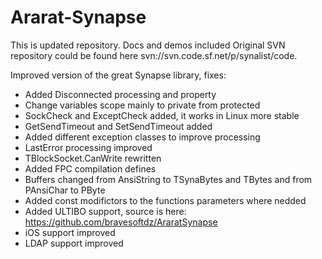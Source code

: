 # Ararat-Synapse
This is updated repository. Docs and demos included
Original SVN repository could be found here svn://svn.code.sf.net/p/synalist/code.

Improved version of the great Synapse library, fixes:
- Added Disconnected processing and property
- Change variables scope mainly to private from protected
- SockCheck and ExceptCheck added, it works in Linux more stable
- GetSendTimeout and SetSendTimeout added
- Added different exception classes to improve processing
- LastError processing improved
- TBlockSocket.CanWrite rewritten
- Added FPC compilation defines
- Buffers changed from AnsiString to TSynaBytes and TBytes and from PAnsiChar to PByte
- Added const modifictors to the functions parameters where nedded
- Added ULTIBO support, source is here: https://github.com/bravesoftdz/AraratSynapse
- iOS support improved
- LDAP support improved
